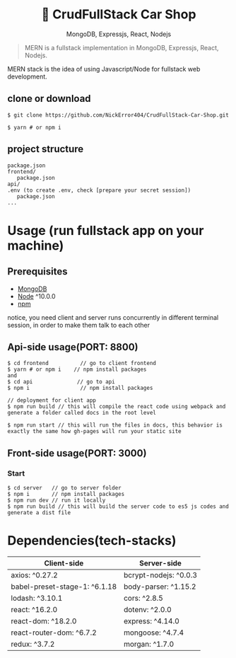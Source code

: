 <h1 align="center">
🚗 CrudFullStack Car Shop
</h1>
<p align="center">
MongoDB, Expressjs, React, Nodejs
</p>

> MERN is a fullstack implementation in MongoDB, Expressjs, React, Nodejs.

MERN stack is the idea of using Javascript/Node for fullstack web development.

## clone or download
```terminal
$ git clone https://github.com/NickError404/CrudFullStack-Car-Shop.git

$ yarn # or npm i
```

## project structure
```terminal
package.json
frontend/
   package.json
api/
.env (to create .env, check [prepare your secret session])
   package.json
...
```

# Usage (run fullstack app on your machine)

## Prerequisites
- [MongoDB](https://gist.github.com/nrollr/9f523ae17ecdbb50311980503409aeb3)
- [Node](https://nodejs.org/en/download/) ^10.0.0
- [npm](https://nodejs.org/en/download/package-manager/)

notice, you need client and server runs concurrently in different terminal session, in order to make them talk to each other

## Api-side usage(PORT: 8800)
```terminal
$ cd frontend          // go to client frontend
$ yarn # or npm i    // npm install packages
and 
$ cd api              // go to api
$ npm i                // npm install packages

// deployment for client app
$ npm run build // this will compile the react code using webpack and generate a folder called docs in the root level

$ npm run start // this will run the files in docs, this behavior is exactly the same how gh-pages will run your static site
```

## Front-side usage(PORT: 3000)
### Start

```terminal
$ cd server   // go to server folder
$ npm i       // npm install packages
$ npm run dev // run it locally
$ npm run build // this will build the server code to es5 js codes and generate a dist file
```
# Dependencies(tech-stacks)
Client-side | Server-side
--- | ---
axios: ^0.27.2 | bcrypt-nodejs: ^0.0.3
babel-preset-stage-1: ^6.1.18|body-parser: ^1.15.2
lodash: ^3.10.1 | cors: ^2.8.5
react: ^16.2.0 | dotenv: ^2.0.0
react-dom: ^18.2.0 | express: ^4.14.0
react-router-dom: ^6.7.2 | mongoose: ^4.7.4
redux: ^3.7.2 | morgan: ^1.7.0

